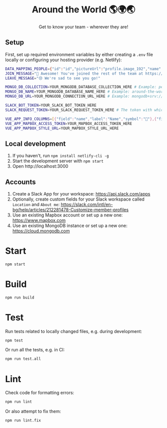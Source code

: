 <h1 align="center">
  Around the World 🌎🌍🌏
</h1>

<p align="center">
  Get to know your team - wherever they are!
</p>

## Setup
First, set up required environment variables by either creating a `.env` file locally or configuring your hosting provider (e.g. Netlify):
```sh
DATA_MAPPING_PEOPLE={"id":"id","pictureUrl":"profile.image_192","name":"profile.real_name","title":"profile.title","location":"profile.fields.Xf0KF2NE7L.value","about":"profile.fields.Xf01KN2SKYDB.value"} # Configure these as needed based on your Slack workspace custom fields
JOIN_MESSAGE="🥳 Awesome! You've joined the rest of the team at https://YOUR-AWESOME-WEBSITE-URL.com"
LEAVE_MESSAGE="😢 We're sad to see you go!"

MONGO_DB_COLLECTION=YOUR_MONGODB_DATABASE_COLLECTION_HERE # Example: people
MONGO_DB_NAME=YOUR_MONGODB_DATABASE_NAME_HERE # Example: around-the-world
MONGO_DB_URL=YOUR_MONGODB_CONNECTION_URL_HERE # Example: mongodb+srv://username:password@database-url.mongodb.net/around-the-world?retryWrites=true&w=majority

SLACK_BOT_TOKEN=YOUR_SLACK_BOT_TOKEN_HERE
SLACK_REQUEST_TOKEN=YOUR_SLACK_REQUEST_TOKEN_HERE # The token with which Slack sends you requests

VUE_APP_INFO_COLUMNS=[{"field":"name","label":"Name","symbol":"👋"},{"field":"title","label":"Title","symbol":"💼"},{"field":"location","label":"Location","symbol":"🏡"},{"field":"about","label":"About me","symbol":"💭"}]
VUE_APP_MAPBOX_ACCESS_TOKEN=YOUR_MAPBOX_ACCESS_TOKEN_HERE
VUE_APP_MAPBOX_STYLE_URL=YOUR_MAPBOX_STYLE_URL_HERE
```

## Local development
1. If you haven't, run `npm install netlify-cli -g`
2. Start the development server with `npm start`
3. Open http://localhost:3000

## Accounts
1. Create a Slack App for your workspace: https://api.slack.com/apps
2. Optionally, create custom fields for your Slack workspace called `Location` and `About me`: https://slack.com/intl/en-bg/help/articles/212281478-Customize-member-profiles
3. Use an existing Mapbox account or set up a new one: https://www.mapbox.com
4. Use an existing MongoDB instance or set up a new one: https://cloud.mongodb.com

# Start
```bash
npm start
```

# Build
```bash
npm run build
```

# Test
Run tests related to locally changed files, e.g. during development:
```bash
npm test
```

Or run all the tests, e.g. in CI:
```bash
npm run test.all
```

# Lint
Check code for formatting errors:
```bash
npm run lint
```

Or also attempt to fix them:
```bash
npm run lint.fix
```
